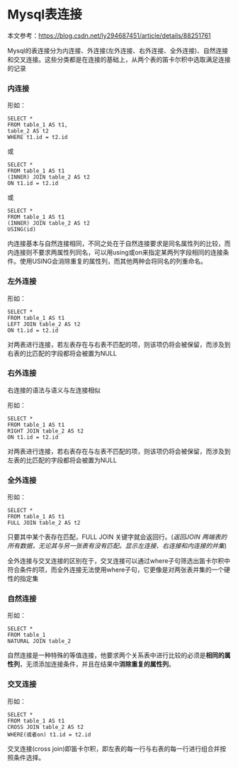 # Mysql表连接

本文参考：https://blog.csdn.net/ly294687451/article/details/88251761



Mysql的表连接分为内连接、外连接(左外连接、右外连接、全外连接)、自然连接和交叉连接。这些分类都是在连接的基础上，从两个表的笛卡尔积中选取满足连接的记录

### 内连接

形如：

```
SELECT *
FROM table_1 AS t1,
table_2 AS t2
WHERE t1.id = t2.id
```

或

```
SELECT *
FROM table_1 AS t1
(INNER) JOIN table_2 AS t2
ON t1.id = t2.id
```

或

```
SELECT *
FROM table_1 AS t1
(INNER) JOIN table_2 AS t2
USING(id)
```

内连接基本与自然连接相同，不同之处在于自然连接要求是同名属性列的比较，而内连接则不要求两属性列同名，可以用using或on来指定某两列字段相同的连接条件。使用USING会消除重复的属性列，而其他两种会将同名的列重命名。



### 左外连接

形如：

```
SELECT *
FROM table_1 AS t1
LEFT JOIN table_2 AS t2
ON t1.id = t2.id
```

对两表进行连接，若左表存在与右表不匹配的项，则该项仍将会被保留，而涉及到右表的比匹配的字段都将会被置为NULL



### 右外连接

右连接的语法与语义与左连接相似

形如：

```
SELECT *
FROM table_1 AS t1
RIGHT JOIN table_2 AS t2
ON t1.id = t2.id
```

对两表进行连接，若右表存在与左表不匹配的项，则该项仍将会被保留，而涉及到左表的比匹配的字段都将会被置为NULL



### 全外连接

形如：

```
SELECT *
FROM table_1 AS t1
FULL JOIN table_2 AS t2
```

只要其中某个表存在匹配，FULL JOIN 关键字就会返回行。(*返回JOIN 两端表的所有数据，无论其与另一张表有没有匹配。显示左连接、右连接和内连接的并集*)

全外连接与交叉连接的区别在于，交叉连接可以通过where子句筛选出笛卡尔积中符合条件的项，而全外连接无法使用where子句，它更像是对两张表并集的一个硬性的指定集



### 自然连接

形如：

```
SELECT *
FROM table_1 
NATURAL JOIN table_2
```

自然连接是一种特殊的等值连接，他要求两个关系表中进行比较的必须是**相同的属性列**，无须添加连接条件，并且在结果中**消除重复的属性列**。



### 交叉连接

形如：

```
SELECT *
FROM table_1 AS t1
CROSS JOIN table_2 AS t2
WHERE(或者on) t1.id = t2.id
```

交叉连接(cross join)即笛卡尔积，即左表的每一行与右表的每一行进行组合并按照条件选择。